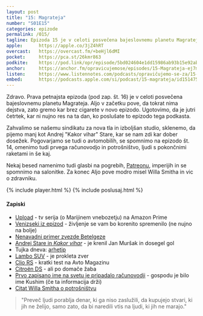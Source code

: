 ```yaml
---
layout: post
title: "15: Magrateja"
number: "S01E15"
categories: epizode
permalink: /015/
tagline: Epizoda 15 je v celoti posvečena bajeslovnemu planetu Magrateja. Nekaj besed namenimo tudi glasbi na pogrebih, Patreonu, imperijih, računovodjah, potrošništvu in salonitkam.
apple:		https://apple.co/3jZ4hRT
overcast:	https://overcast.fm/+beHjl6dMI
pocket:		https://pca.st/26kmr863
podkite:	https://pod.link/opr/episode/5bd024604e1dd15986ab93b15e92ab3e
anchor:		https://anchor.fm/opravicujemose/episodes/15-Magrateja-ej7mmg
listen:		https://www.listennotes.com/podcasts/opravičujemo-se-za/15-magrateja-RxrKi30wQ6X/embed/
embed:		https://podcasts.apple.com/si/podcast/15-magrateja/id1514750013?i=1000490307812
---
```


Zdravo. Prava petnajsta epizoda (pod zap. št. 16) je v celoti posvečena bajeslovnemu planetu Magrateja. Aljo v začetku pove, da tokrat nima dejstva, zato gremo kar brez cigarete v novo epizodo. Ugotovimo, da je jutri četrtek, kar ni nujno res na ta dan, ko poslušate to epizodo tega podkasta.

Zahvalimo se našemu sindikatu za nova tla in izboljšan studio, sklenemo, da pijemo manj kot Andrej "Kakor vihar" Stare, kar se nam zdi kar dober dosežek. Pogovarjamo se tudi o avtomobilih, se spomnimo na epizodo št. 14, omenimo tudi prvega računovodjo in potrošništvo, ljudi s pokončnimi raketami in še kaj.

Nekaj besed namenimo tudi glasbi na pogrebih, [Patreonu](https://www.patreon.com/opravicujemose), imperijih in se spomnimo na salonitke. Za konec Aljo pove modro misel Willa Smitha in vic o zdravniku. 

{% include player.html %}
{% include poslusaj.html %}

#### Zapiski

- [Upload](https://en.wikipedia.org/wiki/Upload_(TV_series)) - tv serija (o Marijinem vnebozetju) na Amazon Prime
- [Venizseki iz epizod](https://www.patreon.com/opravicujemose) - življenje se vam bo korenito spremenilo (ne nujno na bolje)
- [Nenavadni primer zvezde Betelgeze](http://portalvvesolje.si/index.php?option=com_content&view=article&id=1971:space-scoop-nenavadni-primer-zvezde-betelgeze&catid=13:space-scoop&Itemid=34)
- [Andrej Stare in _Kakor vihar_](https://www.youtube.com/watch?v=6pH4LPcbOEw) - je krenil Jan Muršak in dosegel gol
- Tujka dneva: [arhetip](https://fran.si/133/sskj2-slovar-slovenskega-knjiznega-jezika-2/4459166/arhetip?View=1&Query=arhetip)
- [Lambo SUV](https://www.lamborghini.com/en-en/models/urus) - je prokleta zver
- [Clio RS](https://avto-magazin.metropolitan.si/avtomobilski-testi/kratek-test-renault-clio-rs18-vsi-za-enega-eden-za-izbrane/) - kratki test na Avto Magazinu
- [Citroën DS](https://en.wikipedia.org/wiki/Citro%C3%ABn_DS) - ali po domače žaba
- [Prvo zapisano ime na svetu je pripadalo računovodji](https://medium.com/@cloudaccounting/the-first-recorded-name-in-history-belongs-to-an-accountant-19dd5e734536) - gospodu je bilo ime Kushim (če ta informacija drži)
- [Citat Willa Smitha o potrošništvu](https://www.goodreads.com/quotes/322738-too-many-people-spend-money-they-haven-t-earned-to-buy) 

> "Preveč ljudi porablja denar, ki ga niso zaslužili, da kupujejo stvari, ki jih ne želijo, samo zato, da bi naredili vtis na ljudi, ki jih ne marajo."
